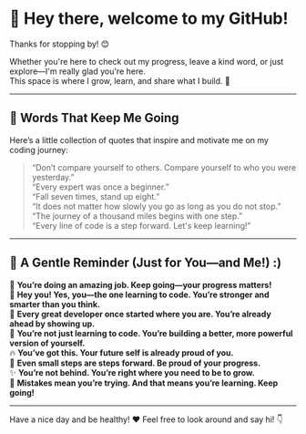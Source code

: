 # 👋 Hey there, welcome to my GitHub!

Thanks for stopping by! 😊  

Whether you're here to check out my progress, leave a kind word, or just explore—I'm really glad you're here.  
This space is where I grow, learn, and share what I build. 🚀

---

## 💬 Words That Keep Me Going

Here’s a little collection of quotes that inspire and motivate me on my coding journey:

> “Don’t compare yourself to others. Compare yourself to who you were yesterday.”  
> “Every expert was once a beginner.”  
> “Fall seven times, stand up eight.”  
> “It does not matter how slowly you go as long as you do not stop.”  
> “The journey of a thousand miles begins with one step.”  
> “Every line of code is a step forward. Let's keep learning!”

---

## 🌟 A Gentle Reminder (Just for You—and Me!) :)

🌟 **You’re doing an amazing job. Keep going—your progress matters!**  
🌈 **Hey you! Yes, you—the one learning to code. You’re stronger and smarter than you think.**  
🐣 **Every great developer once started where you are. You’re already ahead by showing up.**  
💪 **You’re not just learning to code. You’re building a better, more powerful version of yourself.**  
🔥 **You’ve got this. Your future self is already proud of you.**  
🌻 **Even small steps are steps forward. Be proud of your progress.**  
✨ **You’re not behind. You’re right where you need to be to grow.**  
🌟 **Mistakes mean you’re trying. And that means you’re learning. Keep going!**

---

Have a nice day and be healthy! ❤️
Feel free to look around and say hi! 👇

